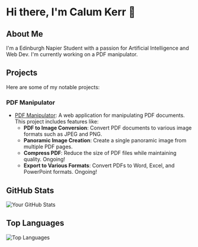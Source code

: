 # Hi there, I'm Calum Kerr 👋

## About Me

I'm a Edinburgh Napier Student with a passion for Artificial Intelligence and Web Dev. I'm currently working on a PDF manipulator.


## Projects

Here are some of my notable projects:

### PDF Manipulator
- [PDF Manipulator](https://snackpdf.com/): A web application for manipulating PDF documents. This project includes features like:
  - **PDF to Image Conversion**: Convert PDF documents to various image formats such as JPEG and PNG.
  - **Panoramic Image Creation**: Create a single panoramic image from multiple PDF pages.
  - **Compress PDF**: Reduce the size of PDF files while maintaining quality. Ongoing!
  - **Export to Various Formats**: Convert PDFs to Word, Excel, and PowerPoint formats. Ongoing!

## GitHub Stats

![Your GitHub Stats](https://github-readme-stats.vercel.app/api?username=yourusername&show_icons=true&theme=radical)

## Top Languages

![Top Languages](https://github-readme-stats.vercel.app/api/top-langs/?username=yourusername&layout=compact&theme=radical)
